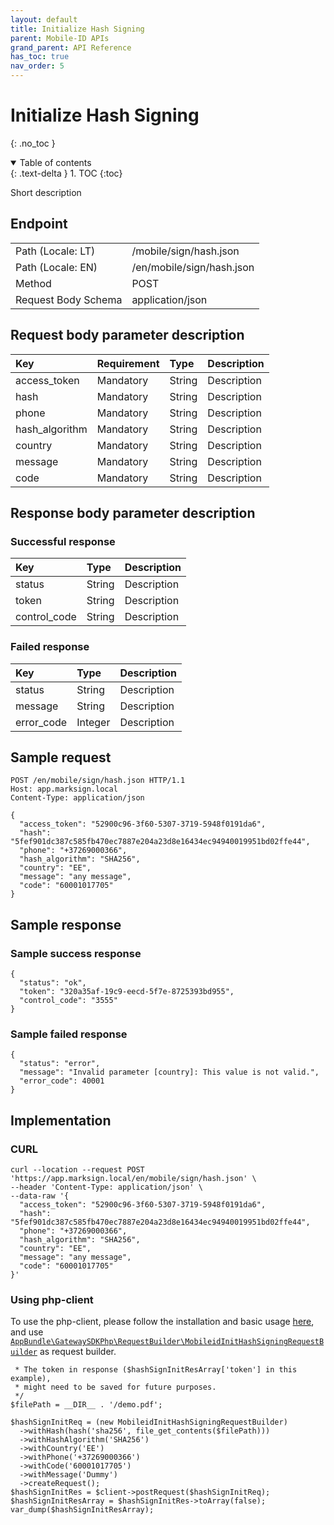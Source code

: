 ```yaml
---
layout: default
title: Initialize Hash Signing
parent: Mobile-ID APIs
grand_parent: API Reference
has_toc: true
nav_order: 5
---
```


# Initialize Hash Signing
{: .no_toc }

<details open markdown="block">
  <summary>
    Table of contents
  </summary>
  {: .text-delta }
1. TOC
{:toc}
</details>

Short description

## Endpoint

<table>
  <tbody>
    <tr>
      <td>Path (Locale: LT)</td>
      <td>/mobile/sign/hash.json</td>
    </tr>
    <tr>
      <td>Path (Locale: EN)</td>
      <td>/en/mobile/sign/hash.json</td>
    </tr>
    <tr>
      <td>Method</td>
      <td>POST</td>
    </tr>
    <tr>
      <td>Request Body Schema</td>
      <td>application/json</td>
    </tr>
  </tbody>
</table>



## Request body parameter description

| Key | Requirement | Type | Description |
| :--- | :--- | :--- | :--- |
| access_token | Mandatory | String | Description |
| hash | Mandatory | String | Description |
| phone | Mandatory | String | Description |
| hash_algorithm | Mandatory | String | Description |
| country | Mandatory | String | Description |
| message | Mandatory | String | Description |
| code | Mandatory | String | Description |



## Response body parameter description

### Successful response

| Key | Type | Description |
| :--- | :--- | :--- |
| status | String | Description |
| token | String | Description |
| control_code | String | Description |



### Failed response

| Key | Type | Description |
| :--- | :--- | :--- |
| status | String | Description |
| message | String | Description |
| error_code | Integer | Description |



## Sample request

```
POST /en/mobile/sign/hash.json HTTP/1.1
Host: app.marksign.local
Content-Type: application/json

{
  "access_token": "52900c96-3f60-5307-3719-5948f0191da6",
  "hash": "5fef901dc387c585fb470ec7887e204a23d8e16434ec94940019951bd02ffe44",
  "phone": "+37269000366",
  "hash_algorithm": "SHA256",
  "country": "EE",
  "message": "any message",
  "code": "60001017705"
}
```

## Sample response

### Sample success response

```
{
  "status": "ok",
  "token": "320a35af-19c9-eecd-5f7e-8725393bd955",
  "control_code": "3555"
}
```

### Sample failed response

```
{
  "status": "error",
  "message": "Invalid parameter [country]: This value is not valid.",
  "error_code": 40001
}
```

## Implementation

### CURL

```
curl --location --request POST 'https://app.marksign.local/en/mobile/sign/hash.json' \
--header 'Content-Type: application/json' \
--data-raw '{
  "access_token": "52900c96-3f60-5307-3719-5948f0191da6",
  "hash": "5fef901dc387c585fb470ec7887e204a23d8e16434ec94940019951bd02ffe44",
  "phone": "+37269000366",
  "hash_algorithm": "SHA256",
  "country": "EE",
  "message": "any message",
  "code": "60001017705"
}'
```

### Using php-client

To use the php-client, please follow the installation and basic usage [here](/documentation/sdk-php-client.html#usage), and use [`AppBundle\GatewaySDKPhp\RequestBuilder\MobileidInitHashSigningRequestBuilder`](/documentation/class-ref/GatewaySDKPhp/RequestBuilder/MobileidInitHashSigningRequestBuilder.html) as request builder.

```
 * The token in response ($hashSignInitResArray['token'] in this example),
 * might need to be saved for future purposes.
 */
$filePath = __DIR__ . '/demo.pdf';

$hashSignInitReq = (new MobileidInitHashSigningRequestBuilder)
  ->withHash(hash('sha256', file_get_contents($filePath)))
  ->withHashAlgorithm('SHA256')
  ->withCountry('EE')
  ->withPhone('+37269000366')
  ->withCode('60001017705')
  ->withMessage('Dummy')
  ->createRequest();
$hashSignInitRes = $client->postRequest($hashSignInitReq);
$hashSignInitResArray = $hashSignInitRes->toArray(false);
var_dump($hashSignInitResArray);

```
